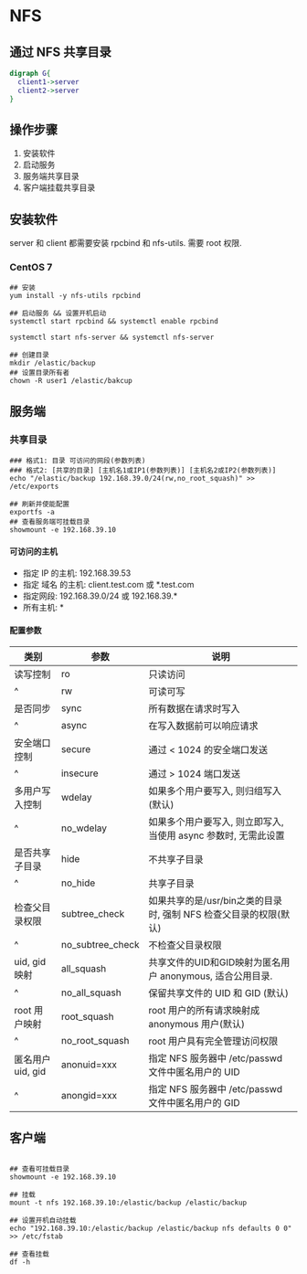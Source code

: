 # NFS

## 通过 NFS 共享目录

``` dot
digraph G{
  client1->server
  client2->server
}
```

## 操作步骤

1. 安装软件
2. 启动服务
3. 服务端共享目录
4. 客户端挂载共享目录

## 安装软件

server 和 client 都需要安装 rpcbind 和 nfs-utils. 需要 root 权限.

### CentOS 7

``` shell
## 安装
yum install -y nfs-utils rpcbind

## 启动服务 && 设置开机启动
systemctl start rpcbind && systemctl enable rpcbind

systemctl start nfs-server && systemctl nfs-server

## 创建目录
mkdir /elastic/backup
## 设置目录所有者
chown -R user1 /elastic/bakcup
```

## 服务端

### 共享目录

``` shell
### 格式1: 目录 可访问的网段(参数列表)
### 格式2: [共享的目录] [主机名1或IP1(参数列表)] [主机名2或IP2(参数列表)]
echo "/elastic/backup 192.168.39.0/24(rw,no_root_squash)" >> /etc/exports

## 刷新并使能配置
exportfs -a
## 查看服务端可挂载目录
showmount -e 192.168.39.10

```

#### 可访问的主机

* 指定 IP 的主机: 192.168.39.53
* 指定 域名 的主机: client.test.com 或 *.test.com
* 指定网段: 192.168.39.0/24 或 192.168.39.*
* 所有主机: *

#### 配置参数

类别 | 参数 | 说明
---- | ---- | ----
读写控制 | ro | 只读访问
^       | rw | 可读可写
是否同步 | sync | 所有数据在请求时写入
^       | async | 在写入数据前可以响应请求
安全端口控制 | secure | 通过 < 1024 的安全端口发送
^ | insecure | 通过 > 1024 端口发送
多用户写入控制 | wdelay | 如果多个用户要写入, 则归组写入(默认)
^ | no_wdelay | 如果多个用户要写入, 则立即写入, 当使用 async 参数时, 无需此设置
是否共享子目录 | hide | 不共享子目录
^ | no_hide | 共享子目录
检查父目录权限 | subtree_check | 如果共享的是/usr/bin之类的目录时, 强制 NFS 检查父目录的权限(默认)
^ | no_subtree_check |不检查父目录权限
uid, gid 映射 | all_squash | 共享文件的UID和GID映射为匿名用户 anonymous, 适合公用目录.
^ | no_all_squash | 保留共享文件的 UID 和 GID (默认)
root 用户映射 | root_squash | root 用户的所有请求映射成 anonymous 用户(默认)
^ | no_root_squash | root 用户具有完全管理访问权限
匿名用户 uid, gid | anonuid=xxx | 指定 NFS 服务器中 /etc/passwd 文件中匿名用户的 UID
^ | anongid=xxx | 指定 NFS 服务器中 /etc/passwd 文件中匿名用户的 GID

## 客户端

``` shell

## 查看可挂载目录
showmount -e 192.168.39.10

## 挂载
mount -t nfs 192.168.39.10:/elastic/backup /elastic/backup

## 设置开机自动挂载
echo "192.168.39.10:/elastic/backup /elastic/backup nfs defaults 0 0" >> /etc/fstab

## 查看挂载
df -h
```
